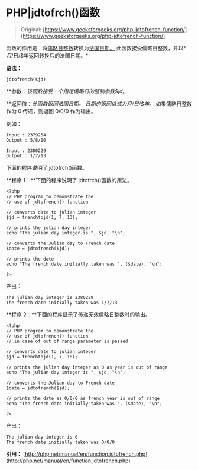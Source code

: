 # PHP|jdtofrch()函数

> Original: [https://www.geeksforgeeks.org/php-jdtofrench-function/](https://www.geeksforgeeks.org/php-jdtofrench-function/)

函数的作用是：将[儒略日整数](https://en.wikipedia.org/wiki/Julian_calendar)转换为[法国日期。](https://en.wikipedia.org/wiki/French_Republican_Calendar) 此函数接受儒略日整数，并以*$月/$日/$年返回转换后的法国日期。*

**语法：**

```
jdtofrench($jd)
```

**参数：**该函数接受一个指定儒略日的强制参数*$jd*。

**返回值：**此函数返回法国日期。 日期的返回格式为*$月/$日/$年。* 如果儒略日整数作为 0 传递，则返回 0/0/0 作为输出。

例如：

```
Input : 2379254
Output : 5/8/10 

Input : 2380229
Output : 1/7/13

```

下面的程序说明了 jdtofrch()函数。

**程序 1：**下面的程序说明了 jdtofrch()函数的用法。

```
<?php
// PHP program to demonstrate the
// use of jdtofrench() function 

// converts date to julian integer 
$jd = frenchtojd(1, 7, 13);

// prints the julian day integer 
echo "The julian day integer is ", $jd, "\n";

// converts the Julian day to French date
$date = jdtofrench($jd);

// prints the date
echo "The french date initially taken was ", ($date), "\n"; 

?>
```

产出：

```
The julian day integer is 2380229
The french date initially taken was 1/7/13

```

**程序 2：**下面的程序显示了传递无效儒略日整数时的输出。

```
<?php
// PHP program to demonstrate the
// use of jdtofrench() function  
// in case of out of range parameter is passed 

// converts date to julian integer 
$jd = frenchtojd(1, 7, 18);

// prints the julian day integer as 0 as year is out of range
echo "The julian day integer is ", $jd, "\n";

// converts the Julian day to French date
$date = jdtofrench($jd);

// prints the date as 0/0/0 as french year is out of range
echo "The french date initially taken was ", ($date), "\n"; 

?>
```

产出：

```
The julian day integer is 0
The french date initially taken was 0/0/0

```

**引用：**
[http://php.net/manual/en/function.jdtofrench.php](http://php.net/manual/en/function.jdtofrench.php)